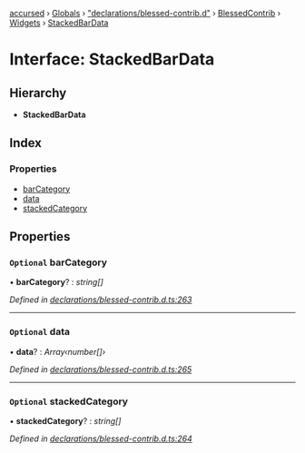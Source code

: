 [accursed](../README.md) › [Globals](../globals.md) › ["declarations/blessed-contrib.d"](../modules/_declarations_blessed_contrib_d_.md) › [BlessedContrib](../modules/_declarations_blessed_contrib_d_.blessedcontrib.md) › [Widgets](../modules/_declarations_blessed_contrib_d_.blessedcontrib.widgets.md) › [StackedBarData](_declarations_blessed_contrib_d_.blessedcontrib.widgets.stackedbardata.md)

# Interface: StackedBarData

## Hierarchy

* **StackedBarData**

## Index

### Properties

* [barCategory](_declarations_blessed_contrib_d_.blessedcontrib.widgets.stackedbardata.md#optional-barcategory)
* [data](_declarations_blessed_contrib_d_.blessedcontrib.widgets.stackedbardata.md#optional-data)
* [stackedCategory](_declarations_blessed_contrib_d_.blessedcontrib.widgets.stackedbardata.md#optional-stackedcategory)

## Properties

### `Optional` barCategory

• **barCategory**? : *string[]*

*Defined in [declarations/blessed-contrib.d.ts:263](https://github.com/cancerberoSgx/accursed/blob/468bf3c/src/declarations/blessed-contrib.d.ts#L263)*

___

### `Optional` data

• **data**? : *Array‹number[]›*

*Defined in [declarations/blessed-contrib.d.ts:265](https://github.com/cancerberoSgx/accursed/blob/468bf3c/src/declarations/blessed-contrib.d.ts#L265)*

___

### `Optional` stackedCategory

• **stackedCategory**? : *string[]*

*Defined in [declarations/blessed-contrib.d.ts:264](https://github.com/cancerberoSgx/accursed/blob/468bf3c/src/declarations/blessed-contrib.d.ts#L264)*
